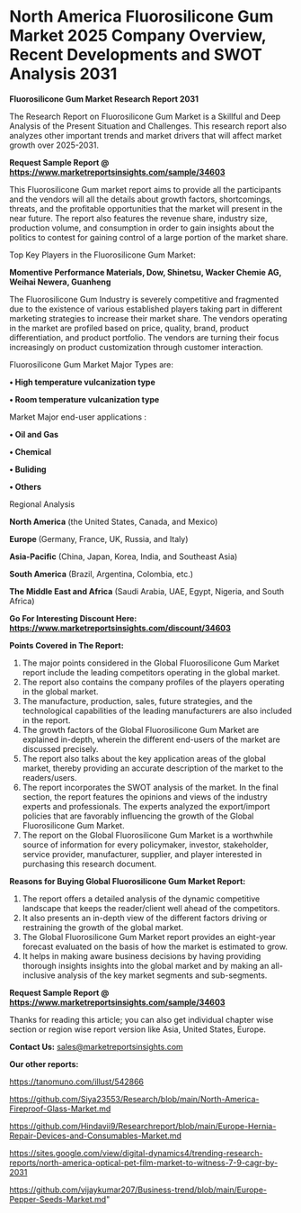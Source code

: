 # North America Fluorosilicone Gum Market 2025 Company Overview, Recent Developments and SWOT Analysis 2031

<strong>Fluorosilicone Gum Market Research Report 2031</strong>

The Research Report on Fluorosilicone Gum Market is a Skillful and Deep Analysis of the Present Situation and Challenges. This research report also analyzes other important trends and market drivers that will affect market growth over 2025-2031.

<strong>Request Sample Report @ <a href=https://www.marketreportsinsights.com/sample/34603>https://www.marketreportsinsights.com/sample/34603</a></strong>

This Fluorosilicone Gum market report aims to provide all the participants and the vendors will all the details about growth factors, shortcomings, threats, and the profitable opportunities that the market will present in the near future. The report also features the revenue share, industry size, production volume, and consumption in order to gain insights about the politics to contest for gaining control of a large portion of the market share.

Top Key Players in the Fluorosilicone Gum Market:

<strong>Momentive Performance Materials, Dow, Shinetsu, Wacker Chemie AG, Weihai Newera, Guanheng</strong>

The Fluorosilicone Gum Industry is severely competitive and fragmented due to the existence of various established players taking part in different marketing strategies to increase their market share. The vendors operating in the market are profiled based on price, quality, brand, product differentiation, and product portfolio. The vendors are turning their focus increasingly on product customization through customer interaction.

Fluorosilicone Gum Market Major Types are:

<strong>•  High temperature vulcanization type

•  Room temperature vulcanization type</strong>

Market Major end-user applications :

<strong>•  Oil and Gas

•  Chemical

•  Buliding

•  Others</strong>

Regional Analysis

</u><strong><b>North America</b></strong> (the United States, Canada, and Mexico)

<strong><b>Europe </b></strong>(Germany, France, UK, Russia, and Italy)

<strong><b>Asia-Pacific</b></strong> (China, Japan, Korea, India, and Southeast Asia)

<strong><b>South America</b></strong> (Brazil, Argentina, Colombia, etc.)

<strong><b>The Middle East and Africa</b></strong> (Saudi Arabia, UAE, Egypt, Nigeria, and South Africa)

<strong>Go For Interesting Discount Here: <a href=https://www.marketreportsinsights.com/discount/34603>https://www.marketreportsinsights.com/discount/34603</a></strong>

<strong>Points Covered in The Report:</strong>
<ol>
  <li>The major points considered in the Global Fluorosilicone Gum Market report include the leading competitors operating in the global market.</li>
  <li>The report also contains the company profiles of the players operating in the global market.</li>
  <li>The manufacture, production, sales, future strategies, and the technological capabilities of the leading manufacturers are also included in the report.</li>
  <li>The growth factors of the Global Fluorosilicone Gum Market are explained in-depth, wherein the different end-users of the market are discussed precisely.</li>
  <li>The report also talks about the key application areas of the global market, thereby providing an accurate description of the market to the readers/users.</li>
  <li>The report incorporates the SWOT analysis of the market. In the final section, the report features the opinions and views of the industry experts and professionals. The experts analyzed the export/import policies that are favorably influencing the growth of the Global Fluorosilicone Gum Market.</li>
  <li>The report on the Global Fluorosilicone Gum Market is a worthwhile source of information for every policymaker, investor, stakeholder, service provider, manufacturer, supplier, and player interested in purchasing this research document.</li>
</ol>
<strong>Reasons for Buying Global Fluorosilicone Gum Market Report:</strong>

<ol>
  <li>The report offers a detailed analysis of the dynamic competitive landscape that keeps the reader/client well ahead of the competitors.</li>
  <li>It also presents an in-depth view of the different factors driving or restraining the growth of the global market.</li>
  <li>The Global Fluorosilicone Gum Market report provides an eight-year forecast evaluated on the basis of how the market is estimated to grow.</li>
  <li>It helps in making aware business decisions by having providing thorough insights insights into the global market and by making an all-inclusive analysis of the key market segments and sub-segments.</li>
</ol>
<strong>Request Sample Report @ <a href=https://www.marketreportsinsights.com/sample/34603>https://www.marketreportsinsights.com/sample/34603</a></strong>


Thanks for reading this article; you can also get individual chapter wise section or region wise report version like Asia, United States, Europe.

<strong>Contact Us:</strong>
sales@marketreportsinsights.com

<strong>Our other reports:</strong>

<a href=https://tanomuno.com/illust/542866>https://tanomuno.com/illust/542866</a>

<a href=https://github.com/Siya23553/Research/blob/main/North-America-Fireproof-Glass-Market.md>https://github.com/Siya23553/Research/blob/main/North-America-Fireproof-Glass-Market.md</a>

<a href=https://github.com/Hindavii9/Researchreport/blob/main/Europe-Hernia-Repair-Devices-and-Consumables-Market.md>https://github.com/Hindavii9/Researchreport/blob/main/Europe-Hernia-Repair-Devices-and-Consumables-Market.md</a>

<a href=https://sites.google.com/view/digital-dynamics4/trending-research-reports/north-america-optical-pet-film-market-to-witness-7-9-cagr-by-2031>https://sites.google.com/view/digital-dynamics4/trending-research-reports/north-america-optical-pet-film-market-to-witness-7-9-cagr-by-2031</a>

<a href=https://github.com/vijaykumar207/Business-trend/blob/main/Europe-Pepper-Seeds-Market.md>https://github.com/vijaykumar207/Business-trend/blob/main/Europe-Pepper-Seeds-Market.md</a>"
